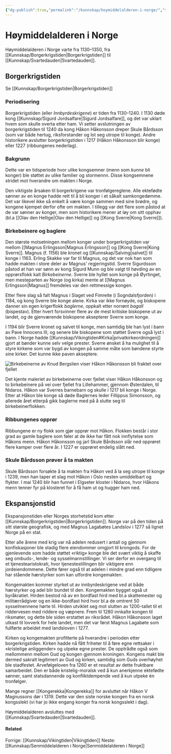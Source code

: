 ```yaml
---
{"dg-publish":true,"permalink":"/kunnskap/hoymiddelalderen-i-norge/","title":"Høymiddelalderen i Norge","tags":["historie"]}
---
```



# Høymiddelalderen i Norge
Høymiddelalderen i Norge varte fra 1130–1350, fra [[Kunnskap/Borgerkrigstiden\|Borgerkrigstiden]] til [[Kunnskap/Svartedauden\|Svartedauden]].

## Borgerkrigstiden
Se [[Kunnskap/Borgerkrigstiden\|Borgerkrigstiden]]

### Periodisering
Borgerkrigstiden (eller *Innbyrdeskrigene*) er tiden fra 1130–1240. I 1130 døde kong [[Kunnskap/Sigurd Jordsalfare\|Sigurd Jordsalfare]], og det var uklart hvem som skulle overta etter ham. Vi setter avslutningen av borgerkrigstiden til 1240 da kong Håkon Håkonsson dreper Skule Bårdsson (som var både hertug, riksforstander og lot seg utrope til konge). Andre historikere avslutter borgerkrigstiden i 1217 (Håkon Håkonsson blir konge) eller 1227 (ribbungenes nederlag).

### Bakgrunn
Dette var en tidsperiode hvor ulike kongsemner (menn som *kunne* bli konger) ble støttet av ulike familier og stormennn. Disse kongsemnene stridet mot hverandre om makten i Norge.

Den viktigste årsaken til borgerkrigene var tronfølgereglene. Alle ektefødte sønner av en konge hadde rett til å bli konger i et såkalt samkongedømme. Det var likevel ikke så enkelt å være konge sammen med sine brødre, og kongene kjempet derfor ofte om makten. I tillegg var det flere som påstod at de var sønner av konger, men som historikere mener at løy om sitt opphav (bl.a [[Olav den Hellige\|Olav den Hellige]] og [[Kong Sverre\|Kong Sverre]]).

### Birkebeinere og baglere
Den største motsetningen mellom konger under borgerkrigstiden var mellom [[Magnus Erlingsson\|Magnus Erlingsson]] og [[Kong Sverre\|Kong Sverre]]. Magnus (f. 1156) ble kronet og [[Kunnskap/Salving\|salvet]] til konge i 1163. Erling Skakke var far til Magnus, og det var nok han som hadde makten i store deler av Magnus' regjeringstid. Sverre Sigurdsson påstod at han var sønn av kong Sigurd Munn og ble valgt til høvding av en opprørsflokk kalt *Birkebeinerne*. Sverre ble hyllet som konge på Øyrtinget, men mesteparten av Norge (og kirka) mente at [[Magnus Erlingsson\|Magnus]] fremdeles var den rettmessige kongen. 

Etter flere slag så falt Magnus i Slaget ved Fimreite (i Sogndalsfjorden) i 1184, og kong Sverre ble konge alene. Kirka var ikke fornøyde, og biskopene danner sin egen krigerflokk *baglerne*, oppkalt etter norrønt *bagall* (bispestav). Etter hvert forsvinner flere av de mest kritiske biskopene ut av landet, og de gjenværende biskopene aksepterer Sverre som konge. 

I 1194 blir Sverre kronet og salvet til konge, men samtidig ble han lyst i bann av Pave Innocens III, og senere ble biskopene som støttet Sverre også lyst i bann. I Norge hadde [[Kunnskap/Vikingtiden#Kirka\|privatkirkeordningen]] gjort at bønder kunne selv velge prester. Sverre ønsket å ha mulighet til å styre kirkene som var bygd av kongen på samme måte som bøndene styrte sine kirker. Det kunne ikke paven akseptere.

![Birkebeinerne av Knud Bergslien viser Håkon Håkonsson bli fraktet over fjellet](https://upload.wikimedia.org/wikipedia/commons/1/18/Birkebeinerne_p%C3%A5_Ski_over_Fjeldet_med_Kongsbarnet_%28cropped%29.jpg)

Det kjente maleriet av birkebeinerne over fjellet viser Håkon Håkonsson og to birkebeinere på vei over fjellet fra Lillehammer, gjennom Østerdalen, til Nidaros. Håkon var Sverres barnebarn og skulle i 1217 bli konge i Norge. Etter at Håkon ble konge så døde Baglernes leder Fillippus Simonsson, og allerede året etterpå gikk baglerne med på å slutte seg til birkebeinerflokken.

### Ribbungenes opprør
Ribbungene er ny flokk som gjør opprør mot Håkon. Flokken består i stor grad av gamle baglere som føler at de ikke har fått nok innflytelse som Håkons menn. Håkon Håkonsson og jarl Skule Bårdsson slår ned opprøret flere kamper over flere år. I 1227 er opprøret endelig slått ned.

### Skule Bårdsson prøver å ta makten
Skule Bårdsson forsøkte å ta makten fra Håkon ved å la seg utrope til konge i 1239, men han taper et slag mot Håkon i Oslo nesten umiddelbart og flykter. I mai 1240 blir han funnet i Elgseter kloster i Nidaros, hvor Håkons menn tenner fyr på klosteret for å få ham ut og hugger ham ned.

## Ekspansjonstid
Ekspansjonstiden eller Norges storhetstid kom etter [[Kunnskap/Borgerkrigstiden\|Borgerkrigstiden]]. Norge var på den tiden på sitt største geografisk, og med Magnus Lagabøtes Landslov i 1277 så lignet Norge på en stat.

Etter alle årene med krig var nå adelen redusert i antall og gjennom konfiskasjoner ble stadig flere eiendommer omgjort til krongods. For de gjenlevende som hadde støttet «riktig» konge ble det svært viktig å skaffe seg ombuds-, lende- og sysselmannstillinger. Vi ser derfor en overgang til et tjenestearistokrati, hvor tjenestestillingen blir viktigere enn jordeiendommene. Dette fører også til at adelen i mindre grad enn tidligere har stående hærstyrker som kan utfordre kongemakten. 

Kongemakten kommer styrket ut av innbyrdeskrigene ved at både hærstyrker og adel blir bundet til den. Kongemakten bygget også ut byråkratiet. Hirden bestod nå av en bordfast hird med bl.a skattemester og militærrådgiver og en ikke-bordfast hird hvor bl.a de omtrent 50 sysselmennene hørte til. Hirden utviklet seg mot slutten av 1200-tallet til et riddervesen med riddere og væpnere. Frem til 1280 innkalte kongen til riksmøter, og dette ble siden erstattet av riksrådet. Håkon Håkonsson laget utkast til lovverk for hele landet, men det var først Magnus Lagabøte som fullførte arbeidet med landsloven i 1277. 

Kirken og kongemakten profitterte på hverandre i perioden etter borgerkrigstiden. Kirken hadde nå fått friheter til å føre egne rettsaker i «kristelige anliggender» og utpeke egne prester. De opptrådte også som mellommenn mellom Gud og kongen gjennom kroningen. Kongens makt ble dermed sakralt legitimert av Gud og kirken, samtidig som Guds overhøyhet ble stadfestet. Arvefølgeloven fra 1260 er et resultat av dette fruktbare samarbeidet. Den er både kristelig-moralsk ved å kun anerkjenne ektefødte sønner, samt statsdannende og konfliktdempende ved å kun utpeke én tronfølger.

Mange regner [[Kongerekka\|Kongerekka]] for avsluttet når Håkon V Magnussons dør i 1319. Dette var den siste norske kongen fra en norsk kongsslekt (vi har jo ikke engang konger fra norsk kongsslekt i dag). 

Høymiddelalderen avsluttes med [[Kunnskap/Svartedauden\|Svartedauden]].

#### Related
Forrige: [[Kunnskap/Vikingtiden\|Vikingtiden]]
Neste: [[Kunnskap/Senmiddelalderen i Norge\|Senmiddelalderen i Norge]]
